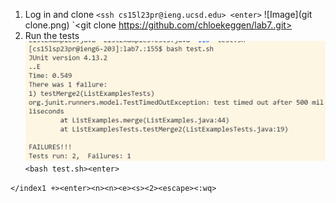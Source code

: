 1. Log in and clone
`<ssh cs15l23pr@ieng.ucsd.edu> <enter>`
![Image](git clone.png)
`<git clone https://github.com/chloekeggen/lab7..git><enter>
2. Run the tests
![Image](runtest.png)
`<bash test.sh><enter>`


`</index1 +><enter><n><n><e><s><2><escape><:wq>`
